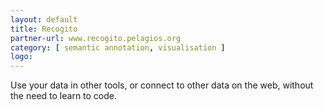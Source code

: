 ```yaml
---
layout: default
title: Recogito
partner-url: www.recogito.pelagios.org
category: [ semantic annotation, visualisation ]
logo:
---
```


Use your data in other tools, or connect to other data on the web,
without the need to learn to code.
